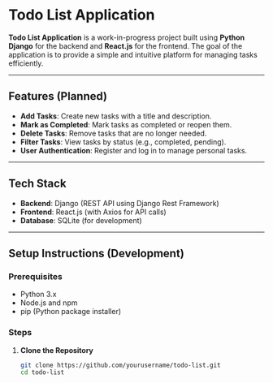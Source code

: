 # Todo List Application

**Todo List Application** is a work-in-progress project built using **Python Django** for the backend and **React.js** for the frontend. The goal of the application is to provide a simple and intuitive platform for managing tasks efficiently.

---

## Features (Planned)

- **Add Tasks**: Create new tasks with a title and description.
- **Mark as Completed**: Mark tasks as completed or reopen them.
- **Delete Tasks**: Remove tasks that are no longer needed.
- **Filter Tasks**: View tasks by status (e.g., completed, pending).
- **User Authentication**: Register and log in to manage personal tasks.

---

## Tech Stack

- **Backend**: Django (REST API using Django Rest Framework)
- **Frontend**: React.js (with Axios for API calls)
- **Database**: SQLite (for development)

---

## Setup Instructions (Development)

### Prerequisites

- Python 3.x
- Node.js and npm
- pip (Python package installer)

### Steps

1. **Clone the Repository**
   ```bash
   git clone https://github.com/yourusername/todo-list.git
   cd todo-list
   ```
